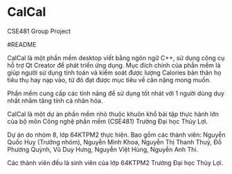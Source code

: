 # CalCal
 CSE481 Group Project

#README

CalCal là một phần mềm desktop viết bằng ngôn ngữ C++, sử dụng công cụ hỗ trợ Qt Creator để phát triển ứng dụng.
Mục đích chính của phần mềm là giúp người sử dụng tính toán và kiểm soát được lượng Calories bản thân họ tiêu thụ hay nạp vào, từ đó đạt được mục tiêu về cân nặng mong muốn.

Phần mềm cung cấp các tính năng để sử dụng tốt nhát với 1 người dùng duy nhất nhằm tăng tính cá nhân hóa.

CalCal là một dự án phần mềm nhỏ thuộc khuôn khổ bài tập thực hành lớn của bộ môn Công nghệ phần mềm (CSE481) Trường Đại học Thủy Lợi.

Dự án do nhóm 8, lớp 64KTPM2 thực hiện. Bao gồm các thành viên: Nguyễn Quốc Huy (Trưởng nhóm), Nguyễn Minh Khoa, Nguyễn Thị Thanh Thuỷ, Đỗ Phương Quỳnh, Vũ Duy Hưng, Nguyễn Việt Hùng, Nguyễn Anh Thi.

Các thành viên đều là sinh viên của lớp 64KTPM2 Trường Đại học Thủy Lợi.
